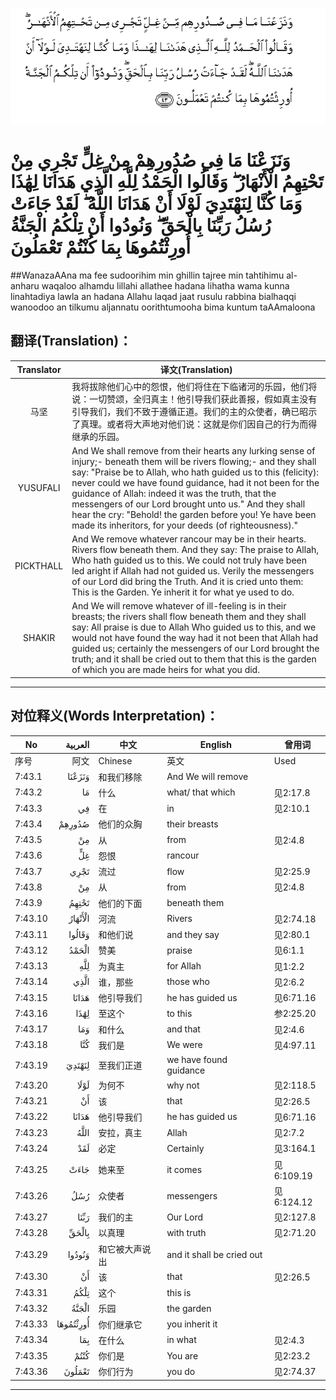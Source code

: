 ![007:043](images/007_043.gif)

# وَنَزَعْنَا مَا فِي صُدُورِهِمْ مِنْ غِلٍّ تَجْرِي مِنْ تَحْتِهِمُ الْأَنْهَارُ ۖ وَقَالُوا الْحَمْدُ لِلَّهِ الَّذِي هَدَانَا لِهَٰذَا وَمَا كُنَّا لِنَهْتَدِيَ لَوْلَا أَنْ هَدَانَا اللَّهُ ۖ لَقَدْ جَاءَتْ رُسُلُ رَبِّنَا بِالْحَقِّ ۖ وَنُودُوا أَنْ تِلْكُمُ الْجَنَّةُ أُورِثْتُمُوهَا بِمَا كُنْتُمْ تَعْمَلُونَ 

##WanazaAAna ma fee sudoorihim min ghillin tajree min tahtihimu al-anharu waqaloo alhamdu lillahi allathee hadana lihatha wama kunna linahtadiya lawla an hadana Allahu laqad jaat rusulu rabbina bialhaqqi wanoodoo an tilkumu aljannatu oorithtumooha bima kuntum taAAmaloona 

## 翻译(Translation)：

| Translator | 译文(Translation)                                            |
| :--------: | ------------------------------------------------------------ |
|    马坚    | 我将拔除他们心中的怨恨，他们将住在下临诸河的乐园，他们将说：一切赞颂，全归真主！他引导我们获此善报，假如真主没有引导我们，我们不致于遵循正道。我们的主的众使者，确已昭示了真理。或者将大声地对他们说：这就是你们因自己的行为而得继承的乐园。 |
|  YUSUFALI  | And We shall remove from their hearts any lurking sense of injury;- beneath them will be rivers flowing;- and they shall say: "Praise be to Allah, who hath guided us to this (felicity): never could we have found guidance, had it not been for the guidance of Allah: indeed it was the truth, that the messengers of our Lord brought unto us." And they shall hear the cry: "Behold! the garden before you! Ye have been made its inheritors, for your deeds (of righteousness)." |
| PICKTHALL  | And We remove whatever rancour may be in their hearts. Rivers flow beneath them. And they say: The praise to Allah, Who hath guided us to this. We could not truly have been led aright if Allah had not guided us. Verily the messengers of our Lord did bring the Truth. And it is cried unto them: This is the Garden. Ye inherit it for what ye used to do. |
|   SHAKIR   | And We will remove whatever of ill-feeling is in their breasts; the rivers shall flow beneath them and they shall say: All praise is due to Allah Who guided us to this, and we would not have found the way had it not been that Allah had guided us; certainly the messengers of our Lord brought the truth; and it shall be cried out to them that this is the garden of which you are made heirs for what you did. |

---

## 对位释义(Words Interpretation)：

| No   | العربية | 中文    | English | 曾用词 |
| ---- | ------: | ------- | ------- | ------ |
| 序号 |    阿文 | Chinese | 英文    | Used   |
| 7:43.1  | وَنَزَعْنَا    | 和我们移除     | And We will remove        |            |
| 7:43.2  | مَا        | 什么           | what/ that which          | 见2:17.8   |
| 7:43.3  | فِي        | 在             | in                        | 见2:10.1   |
| 7:43.4  | صُدُورِهِمْ    | 他们的众胸     | their breasts             |            |
| 7:43.5  | مِنْ        | 从             | from                      | 见2:4.8    |
| 7:43.6  | غِلٍّ        | 怨恨           | rancour                   |            |
| 7:43.7  | تَجْرِي      | 流过           | flow                      | 见2:25.9   |
| 7:43.8  | مِنْ        | 从             | from                      | 见2:4.8    |
| 7:43.9  | تَحْتِهِمُ     | 他们的下面     | beneath them              |            |
| 7:43.10 | الْأَنْهَارُ   | 河流           | Rivers                    | 见2:74.18  |
| 7:43.11 | وَقَالُوا    | 和他们说       | and they say              | 见2:80.1   |
| 7:43.12 | الْحَمْدُ     | 赞美           | praise                    | 见6:1.1    |
| 7:43.13 | لِلَّهِ       | 为真主         | for Allah                 | 见1:2.2    |
| 7:43.14 | الَّذِي      | 谁，那些       | those who                 | 见2:6.2    |
| 7:43.15 | هَدَانَا     | 他引导我们     | he has guided us          | 见6:71.16  |
| 7:43.16 | لِهَٰذَا      | 至这个         | to this                   | 参2:25.20  |
| 7:43.17 | وَمَا       | 和什么         | and that                  | 见2:4.6    |
| 7:43.18 | كُنَّا       | 我们是         | We were                   | 见4:97.11  |
| 7:43.19 | لِنَهْتَدِيَ    | 至我们正道     | we have found guidance    |            |
| 7:43.20 | لَوْلَا      | 为何不         | why not                   | 见2:118.5  |
| 7:43.21 | أَنْ        | 该             | that                      | 见2:26.5   |
| 7:43.22 | هَدَانَا     | 他引导我们     | he has guided us          | 见6:71.16  |
| 7:43.23 | اللَّهُ      | 安拉，真主     | Allah                     | 见2:7.2    |
| 7:43.24 | لَقَدْ       | 必定           | Certainly                 | 见3:164.1  |
| 7:43.25 | جَاءَتْ      | 她来至         | it comes                  | 见6:109.19 |
| 7:43.26 | رُسُلُ       | 众使者         | messengers                | 见6:124.12 |
| 7:43.27 | رَبِّنَا      | 我们的主       | Our Lord                  | 见2:127.8  |
| 7:43.28 | بِالْحَقِّ     | 以真理         | with truth                | 见2:71.20  |
| 7:43.29 | وَنُودُوا    | 和它被大声说出 | and it shall be cried out |            |
| 7:43.30 | أَنْ        | 该             | that                      | 见2:26.5   |
| 7:43.31 | تِلْكُمُ      | 这个           | this is                   |            |
| 7:43.32 | الْجَنَّةُ     | 乐园           | the garden                |            |
| 7:43.33 | أُورِثْتُمُوهَا | 你们继承它     | you inherit it            |            |
| 7:43.34 | بِمَا       | 在什么         | in what                   | 见2:4.3    |
| 7:43.35 | كُنْتُمْ      | 你们是         | You are                   | 见2:23.2   |
| 7:43.36 | تَعْمَلُونَ    | 你们行为       | you do                    | 见2:74.37  |

---